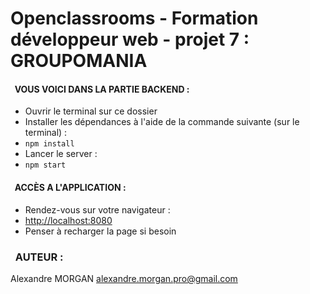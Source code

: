 # Openclassrooms - Formation développeur web - projet 7 :         GROUPOMANIA

#### &nbsp; VOUS VOICI DANS LA PARTIE BACKEND :
* Ouvrir le terminal sur ce dossier
* Installer les dépendances à l'aide de la commande suivante (sur le terminal) : 
* `npm install`
* Lancer le server :
* `npm start`

#### &nbsp; ACCÈS A L'APPLICATION :
* Rendez-vous sur votre navigateur :
* [http://localhost:8080](http://localhost:8080)
* Penser à recharger la page si besoin


### &nbsp; AUTEUR :
Alexandre MORGAN
alexandre.morgan.pro@gmail.com

